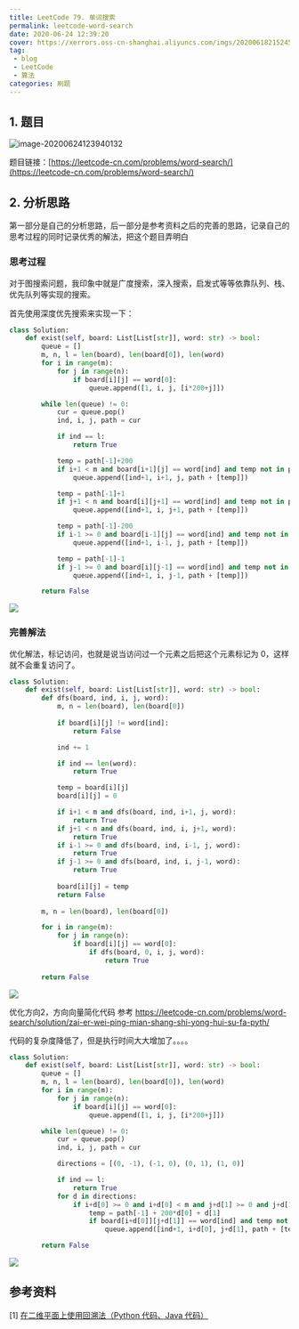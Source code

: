 ```yaml
---
title: LeetCode 79. 单词搜索
permalink: leetcode-word-search
date: 2020-06-24 12:39:20
cover: https://xerrors.oss-cn-shanghai.aliyuncs.com/imgs/20200618215245.png
tag: 
 - blog
 - LeetCode
 - 算法
categories: 刷题
---
```


## 1. 题目

![image-20200624123940132](https://xerrors.oss-cn-shanghai.aliyuncs.com/imgs/20200624123940.png)

题目链接：[https://leetcode-cn.com/problems/word-search/](https://leetcode-cn.com/problems/word-search/)

<!-- more -->

## 2. 分析思路

第一部分是自己的分析思路，后一部分是参考资料之后的完善的思路，记录自己的思考过程的同时记录优秀的解法，把这个题目弄明白

### 思考过程

对于图搜索问题，我印象中就是广度搜索，深入搜索，启发式等等依靠队列、栈、优先队列等实现的搜索。

首先使用深度优先搜索来实现一下：

```python
class Solution:
    def exist(self, board: List[List[str]], word: str) -> bool:
        queue = []
        m, n, l = len(board), len(board[0]), len(word)
        for i in range(m):
            for j in range(n):
                if board[i][j] == word[0]:
                    queue.append([1, i, j, [i*200+j]])

        while len(queue) != 0:
            cur = queue.pop()
            ind, i, j, path = cur

            if ind == l:
                return True

            temp = path[-1]+200
            if i+1 < m and board[i+1][j] == word[ind] and temp not in path:
                queue.append([ind+1, i+1, j, path + [temp]])

            temp = path[-1]+1
            if j+1 < n and board[i][j+1] == word[ind] and temp not in path:
                queue.append([ind+1, i, j+1, path + [temp]])

            temp = path[-1]-200
            if i-1 >= 0 and board[i-1][j] == word[ind] and temp not in path:
                queue.append([ind+1, i-1, j, path + [temp]])

            temp = path[-1]-1
            if j-1 >= 0 and board[i][j-1] == word[ind] and temp not in path:
                queue.append([ind+1, i, j-1, path + [temp]])

        return False
```

![](https://xerrors.oss-cn-shanghai.aliyuncs.com/imgs/20200624114202.png)

### 完善解法

优化解法，标记访问，也就是说当访问过一个元素之后把这个元素标记为 0，这样就不会重复访问了。

```python
class Solution:
    def exist(self, board: List[List[str]], word: str) -> bool:
        def dfs(board, ind, i, j, word):
            m, n = len(board), len(board[0])
            
            if board[i][j] != word[ind]:
                return False

            ind += 1

            if ind == len(word):
                return True

            temp = board[i][j]
            board[i][j] = 0

            if i+1 < m and dfs(board, ind, i+1, j, word):
                return True
            if j+1 < n and dfs(board, ind, i, j+1, word):
                return True
            if i-1 >= 0 and dfs(board, ind, i-1, j, word):
                return True
            if j-1 >= 0 and dfs(board, ind, i, j-1, word):
                return True
            
            board[i][j] = temp
            return False
        
        m, n = len(board), len(board[0])

        for i in range(m):
            for j in range(n):
                if board[i][j] == word[0]:
                    if dfs(board, 0, i, j, word):
                        return True
        
        return False
```

![](https://xerrors.oss-cn-shanghai.aliyuncs.com/imgs/20200624121023.png)

优化方向2，方向向量简化代码 参考 https://leetcode-cn.com/problems/word-search/solution/zai-er-wei-ping-mian-shang-shi-yong-hui-su-fa-pyth/

代码的复杂度降低了，但是执行时间大大增加了。。。。

```python
class Solution:
    def exist(self, board: List[List[str]], word: str) -> bool:
        queue = []
        m, n, l = len(board), len(board[0]), len(word)
        for i in range(m):
            for j in range(n):
                if board[i][j] == word[0]:
                    queue.append([1, i, j, [i*200+j]])

        while len(queue) != 0:
            cur = queue.pop()
            ind, i, j, path = cur

            directions = [(0, -1), (-1, 0), (0, 1), (1, 0)]

            if ind == l:
                return True
            for d in directions:
                if i+d[0] >= 0 and i+d[0] < m and j+d[1] >= 0 and j+d[1] < n:
                    temp = path[-1] + 200*d[0] + d[1]
                    if board[i+d[0]][j+d[1]] == word[ind] and temp not in path:
                        queue.append([ind+1, i+d[0], j+d[1], path + [temp]])

        return False
```

![](https://xerrors.oss-cn-shanghai.aliyuncs.com/imgs/20200624123623.png)


## 参考资料

[1] [在二维平面上使用回溯法（Python 代码、Java 代码）](https://leetcode-cn.com/problems/word-search/solution/zai-er-wei-ping-mian-shang-shi-yong-hui-su-fa-pyth/) 